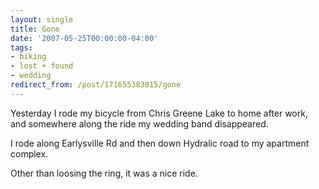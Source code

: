 ```yaml
---
layout: single
title: Gone
date: '2007-05-25T00:00:00-04:00'
tags:
- biking
- lost + found
- wedding
redirect_from: /post/171655383015/gone
---
```

Yesterday I rode my bicycle from Chris Greene Lake to home after work, and somewhere along the ride my wedding band disappeared.

I rode along Earlysville Rd and then down Hydralic road to my apartment complex.

Other than loosing the ring, it was a nice ride.
